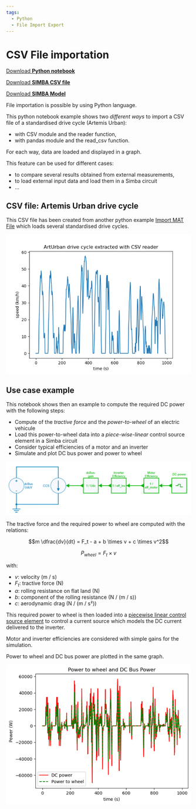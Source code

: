 ```yaml
---
tags:
  - Python
  - File Import Export
---
```


# CSV File importation

[Download **Python notebook**](csv_file_import.ipynb)

[Download **SIMBA CSV file**](ArtUrban.csv)

[Download **SIMBA Model**](csv_file_import.jsimba)

File importation is possible by using Python language.

This python notebook example shows two *different ways* to import a CSV file of a standardised drive cycle (Artemis Urban):

* with CSV module and the reader function,
* with pandas module and the read_csv function.

For each way, data are loaded and displayed in a graph.

This feature can be used for different cases:

* to compare several results obtained from external measurements,
* to load external input data and load them in a Simba circuit
* ...


## CSV file: Artemis Urban drive cycle

This CSV file has been created from another python example [Import MAT File](../31.%20MAT%20File%20Import/readme.md) which loads several standardised drive cycles.

![result](fig/speed_profile.png)

## Use case example

This notebook shows then an example to compute the required DC power with the following steps:

* Compute of the *tractive force* and the *power-to-wheel* of an electric vehicule
* Load this power-to-wheel data into a *piece-wise-linear* control source element in a Simba circuit
* Consider typical efficiencies of a motor and an inverter
* Simulate and plot DC bus power and power to wheel

![Simba circuit](fig/power2wheel_circuit.png)

The tractive force and the required power to wheel are computed with the relations: 

$$m \dfrac{dv}{dt} = F_t - a + b \times v + c \times v^2$$

$$P_{wheel} = F_t \times v$$

with:

* $v$: velocity (m / s)
* $F_t$: tractive force (N)
* $a$: rolling resistance on flat land (N)
* $b$: component of the rolling resistance (N / (m / s))
* $c$: aerodynamic drag (N / (m / s²))

This required power to wheel is then loaded into a [piecewise linear control source element](www.simba.io/doc/model_library/Control_Sources_Piecewise%20Linear) to control a current source which models the DC current delivered to the inverter.

Motor and inverter efficiencies are considered with simple gains for the simulation.

Power to wheel and DC bus power are plotted in the same graph.

![Power](fig/powers.png)